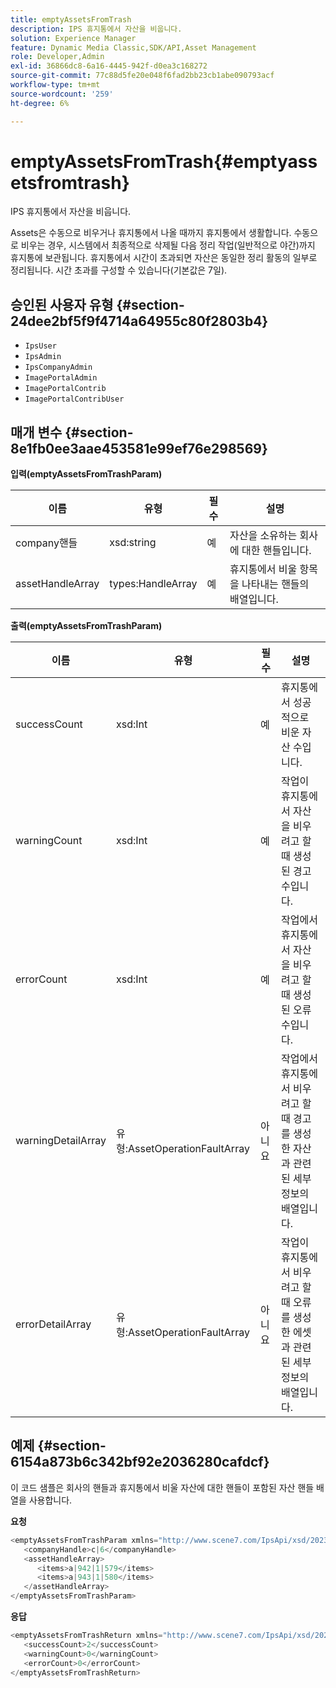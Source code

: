 ```yaml
---
title: emptyAssetsFromTrash
description: IPS 휴지통에서 자산을 비웁니다.
solution: Experience Manager
feature: Dynamic Media Classic,SDK/API,Asset Management
role: Developer,Admin
exl-id: 36866dc8-6a16-4445-942f-d0ea3c168272
source-git-commit: 77c88d5fe20e048f6fad2bb23cb1abe090793acf
workflow-type: tm+mt
source-wordcount: '259'
ht-degree: 6%

---
```


# emptyAssetsFromTrash{#emptyassetsfromtrash}

IPS 휴지통에서 자산을 비웁니다.

Assets은 수동으로 비우거나 휴지통에서 나올 때까지 휴지통에서 생활합니다. 수동으로 비우는 경우, 시스템에서 최종적으로 삭제될 다음 정리 작업(일반적으로 야간)까지 휴지통에 보관됩니다. 휴지통에서 시간이 초과되면 자산은 동일한 정리 활동의 일부로 정리됩니다. 시간 초과를 구성할 수 있습니다(기본값은 7일).

## 승인된 사용자 유형 {#section-24dee2bf5f9f4714a64955c80f2803b4}

* `IpsUser`
* `IpsAdmin`
* `IpsCompanyAdmin`
* `ImagePortalAdmin`
* `ImagePortalContrib`
* `ImagePortalContribUser`

## 매개 변수 {#section-8e1fb0ee3aae453581e99ef76e298569}

**입력(emptyAssetsFromTrashParam)**

| 이름 | 유형 | 필수 | 설명 |
|---|---|---|---|
| company핸들 | xsd:string | 예 | 자산을 소유하는 회사에 대한 핸들입니다. |
| assetHandleArray | types:HandleArray | 예 | 휴지통에서 비울 항목을 나타내는 핸들의 배열입니다. |

**출력(emptyAssetsFromTrashParam)**

| 이름 | 유형 | 필수 | 설명 |
|---|---|---|---|
| successCount | xsd:Int | 예 | 휴지통에서 성공적으로 비운 자산 수입니다. |
| warningCount | xsd:Int | 예 | 작업이 휴지통에서 자산을 비우려고 할 때 생성된 경고 수입니다. |
| errorCount | xsd:Int | 예 | 작업에서 휴지통에서 자산을 비우려고 할 때 생성된 오류 수입니다. |
| warningDetailArray | 유형:AssetOperationFaultArray | 아니요 | 작업에서 휴지통에서 비우려고 할 때 경고를 생성한 자산과 관련된 세부 정보의 배열입니다. |
| errorDetailArray | 유형:AssetOperationFaultArray | 아니요 | 작업이 휴지통에서 비우려고 할 때 오류를 생성한 에셋과 관련된 세부 정보의 배열입니다. |

## 예제 {#section-6154a873b6c342bf92e2036280cafdcf}

이 코드 샘플은 회사의 핸들과 휴지통에서 비울 자산에 대한 핸들이 포함된 자산 핸들 배열을 사용합니다.

**요청**

```java
<emptyAssetsFromTrashParam xmlns="http://www.scene7.com/IpsApi/xsd/2023-01-15">
   <companyHandle>c|6</companyHandle>
   <assetHandleArray>
      <items>a|942|1|579</items>
      <items>a|943|1|580</items>
   </assetHandleArray>
</emptyAssetsFromTrashParam>
```

**응답**

```java
<emptyAssetsFromTrashReturn xmlns="http://www.scene7.com/IpsApi/xsd/2023-01-15">
   <successCount>2</successCount>
   <warningCount>0</warningCount>
   <errorCount>0</errorCount>
</emptyAssetsFromTrashReturn>
```
